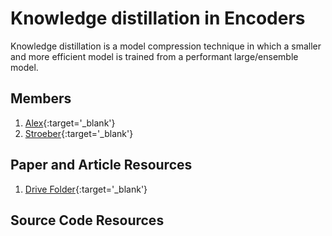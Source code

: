 # Knowledge distillation in Encoders

Knowledge distillation is a model compression technique in which a smaller and more efficient model is trained from a performant large/ensemble model.

## Members
1. [Alex](https://github.com/alexsnow348){:target='_blank'}
2. [Stroeber](https://github.com/Stroeber){:target='_blank'}

## Paper and Article Resources
1. [Drive Folder](https://drive.google.com/drive/folders/1HIyQyMKAGG8HS33Sl6IZQJ8RiNRtOjle){:target='_blank'}

## Source Code Resources
